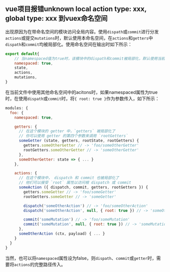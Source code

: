 ## vue项目报错unknown local action type: xxx, global type: xxx 到vuex命名空间

出现原因为在带命名空间的模块访问全局内容。使用`dispath`或`commit`进行分发`actions`或提交`mutations`时，默认使用本命名空间，在`actions`和`getters`中`dispath`和`commit`均被局部化。使用命名空间在输出时如下所示：


```js
export default{
    // 当namespaced值为true时，该模块中的dispath和commit被局部化，默认使用当前文件名/actions下得方法名。值为false时，使用根路径
    namespaced: true,
    state,
    actions,
    mutations,
}
```

在当前文件中使用其他命名空间中的acitons时，如果namespaced属性为true时，在使用`dispath`或`commit`时，将`{ root: true }`作为参数传入，如下所示：
```js
modules: {
  foo: {
    namespaced: true,

    getters: {
      // 在这个模块的 getter 中，`getters` 被局部化了
      // 你可以使用 getter 的第四个参数来调用 `rootGetters`
      someGetter (state, getters, rootState, rootGetters) {
        getters.someOtherGetter // -> 'foo/someOtherGetter'
        rootGetters.someOtherGetter // -> 'someOtherGetter'
      },
      someOtherGetter: state => { ... }
    },

    actions: {
      // 在这个模块中， dispatch 和 commit 也被局部化了
      // 他们可以接受 `root` 属性以访问根 dispatch 或 commit
      someAction ({ dispatch, commit, getters, rootGetters }) {
        getters.someGetter // -> 'foo/someGetter'
        rootGetters.someGetter // -> 'someGetter'

        dispatch('someOtherAction') // -> 'foo/someOtherAction'
        dispatch('someOtherAction', null, { root: true }) // -> 'someOtherAction'

        commit('someMutation') // -> 'foo/someMutation'
        commit('someMutation', null, { root: true }) // -> 'someMutation'
      },
      someOtherAction (ctx, payload) { ... }
    }
  }
}
``` 

当然，也可以将`namespaced`属性设为false，则`dispath`、`commit`或`getter`时，需要将`actions`的完整路径传入。